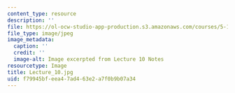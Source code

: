 ```yaml
---
content_type: resource
description: ''
file: https://ol-ocw-studio-app-production.s3.amazonaws.com/courses/5-111sc-principles-of-chemical-science-fall-2014/f79945bfeea47ad463e2a7f0b9b07a34_Lecture_10.jpg
file_type: image/jpeg
image_metadata:
  caption: ''
  credit: ''
  image-alt: Image excerpted from Lecture 10 Notes
resourcetype: Image
title: Lecture_10.jpg
uid: f79945bf-eea4-7ad4-63e2-a7f0b9b07a34
---
```

